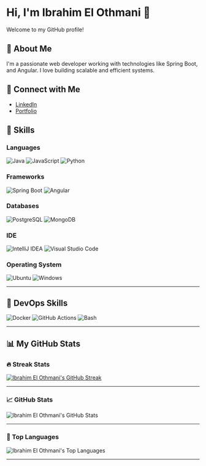 # Hi, I'm Ibrahim El Othmani 👋

Welcome to my GitHub profile!

## 🚀 About Me
I'm a passionate web developer working with technologies like Spring Boot, and Angular. I love building scalable and efficient systems.

## 🔗 Connect with Me
- [LinkedIn](https://www.linkedin.com/in/ibrahim-el-othmani-elothmani/)
- [Portfolio](https://ibrahimelothmani.vercel.app/)

## 🚀 Skills

### **Languages**
![Java](https://img.shields.io/badge/Java-ED8B00?style=for-the-badge&logo=java&logoColor=white)
![JavaScript](https://img.shields.io/badge/JavaScript-F7DF1E?style=for-the-badge&logo=javascript&logoColor=black)
![Python](https://img.shields.io/badge/Python-3776AB?style=for-the-badge&logo=python&logoColor=white)

### **Frameworks**
![Spring Boot](https://img.shields.io/badge/Spring%20Boot-6DB33F?style=for-the-badge&logo=spring&logoColor=white)
![Angular](https://img.shields.io/badge/Angular-DD0031?style=for-the-badge&logo=angular&logoColor=white)

### **Databases**
![PostgreSQL](https://img.shields.io/badge/PostgreSQL-316192?style=for-the-badge&logo=postgresql&logoColor=white)
![MongoDB](https://img.shields.io/badge/MongoDB-47A248?style=for-the-badge&logo=mongodb&logoColor=white)

### **IDE**
![IntelliJ IDEA](https://img.shields.io/badge/IntelliJ%20IDEA-000000.svg?style=for-the-badge&logo=intellij-idea&logoColor=white)
![Visual Studio Code](https://img.shields.io/badge/Visual_Studio_Code-0078D4?style=for-the-badge&logo=visual%20studio%20code&logoColor=white)

### **Operating System**
![Ubuntu](https://img.shields.io/badge/Ubuntu-E95420?style=for-the-badge&logo=ubuntu&logoColor=white)
![Windows](https://img.shields.io/badge/Windows-0078D6?style=for-the-badge&logo=windows&logoColor=white)

---

## 🚀 DevOps Skills

![Docker](https://img.shields.io/badge/Docker-2496ED?style=for-the-badge&logo=docker&logoColor=white)
![GitHub Actions](https://img.shields.io/badge/GitHub_Actions-2088FF?style=for-the-badge&logo=github-actions&logoColor=white)
![Bash](https://img.shields.io/badge/Bash-4EAA25?style=for-the-badge&logo=gnu-bash&logoColor=white)

---

## 📊 My GitHub Stats

### 🔥 Streak Stats
[![Ibrahim El Othmani's GitHub Streak](https://github-readme-streak-stats.herokuapp.com/?user=ibrahimelothmani&theme=radical)](https://git.io/streak-stats)

---

### 📈 GitHub Stats
![Ibrahim El Othmani's GitHub Stats](https://github-readme-stats.vercel.app/api?username=ibrahimelothmani&show_icons=true&theme=radical)

---

### 🚀 Top Languages
![Ibrahim El Othmani's Top Languages](https://github-readme-stats.vercel.app/api/top-langs/?username=ibrahimelothmani&layout=compact&theme=radical)

---

